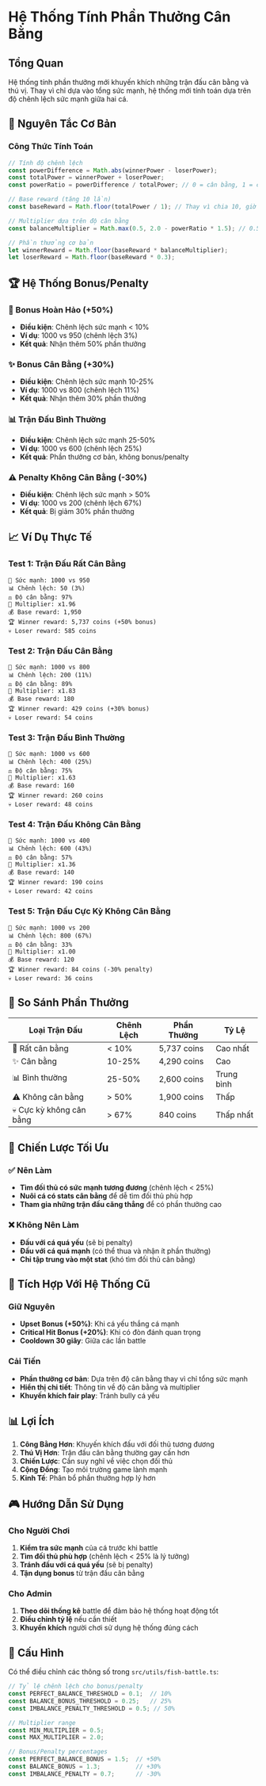 # Hệ Thống Tính Phần Thưởng Cân Bằng

## Tổng Quan

Hệ thống tính phần thưởng mới khuyến khích những trận đấu cân bằng và thú vị. Thay vì chỉ dựa vào tổng sức mạnh, hệ thống mới tính toán dựa trên độ chênh lệch sức mạnh giữa hai cá.

## 🎯 Nguyên Tắc Cơ Bản

### Công Thức Tính Toán
```typescript
// Tính độ chênh lệch
const powerDifference = Math.abs(winnerPower - loserPower);
const totalPower = winnerPower + loserPower;
const powerRatio = powerDifference / totalPower; // 0 = cân bằng, 1 = chênh lệch lớn

// Base reward (tăng 10 lần)
const baseReward = Math.floor(totalPower / 1); // Thay vì chia 10, giờ chia 1

// Multiplier dựa trên độ cân bằng
const balanceMultiplier = Math.max(0.5, 2.0 - powerRatio * 1.5); // 0.5 - 2.0

// Phần thưởng cơ bản
let winnerReward = Math.floor(baseReward * balanceMultiplier);
let loserReward = Math.floor(baseReward * 0.3);
```

## 🏆 Hệ Thống Bonus/Penalty

### 🌟 Bonus Hoàn Hảo (+50%)
- **Điều kiện**: Chênh lệch sức mạnh < 10%
- **Ví dụ**: 1000 vs 950 (chênh lệch 3%)
- **Kết quả**: Nhận thêm 50% phần thưởng

### ✨ Bonus Cân Bằng (+30%)
- **Điều kiện**: Chênh lệch sức mạnh 10-25%
- **Ví dụ**: 1000 vs 800 (chênh lệch 11%)
- **Kết quả**: Nhận thêm 30% phần thưởng

### 📊 Trận Đấu Bình Thường
- **Điều kiện**: Chênh lệch sức mạnh 25-50%
- **Ví dụ**: 1000 vs 600 (chênh lệch 25%)
- **Kết quả**: Phần thưởng cơ bản, không bonus/penalty

### ⚠️ Penalty Không Cân Bằng (-30%)
- **Điều kiện**: Chênh lệch sức mạnh > 50%
- **Ví dụ**: 1000 vs 200 (chênh lệch 67%)
- **Kết quả**: Bị giảm 30% phần thưởng

## 📈 Ví Dụ Thực Tế

### Test 1: Trận Đấu Rất Cân Bằng
```
💪 Sức mạnh: 1000 vs 950
📊 Chênh lệch: 50 (3%)
⚖️ Độ cân bằng: 97%
🎯 Multiplier: x1.96
💰 Base reward: 1,950
🏆 Winner reward: 5,737 coins (+50% bonus)
💀 Loser reward: 585 coins
```

### Test 2: Trận Đấu Cân Bằng
```
💪 Sức mạnh: 1000 vs 800
📊 Chênh lệch: 200 (11%)
⚖️ Độ cân bằng: 89%
🎯 Multiplier: x1.83
💰 Base reward: 180
🏆 Winner reward: 429 coins (+30% bonus)
💀 Loser reward: 54 coins
```

### Test 3: Trận Đấu Bình Thường
```
💪 Sức mạnh: 1000 vs 600
📊 Chênh lệch: 400 (25%)
⚖️ Độ cân bằng: 75%
🎯 Multiplier: x1.63
💰 Base reward: 160
🏆 Winner reward: 260 coins
💀 Loser reward: 48 coins
```

### Test 4: Trận Đấu Không Cân Bằng
```
💪 Sức mạnh: 1000 vs 400
📊 Chênh lệch: 600 (43%)
⚖️ Độ cân bằng: 57%
🎯 Multiplier: x1.36
💰 Base reward: 140
🏆 Winner reward: 190 coins
💀 Loser reward: 42 coins
```

### Test 5: Trận Đấu Cực Kỳ Không Cân Bằng
```
💪 Sức mạnh: 1000 vs 200
📊 Chênh lệch: 800 (67%)
⚖️ Độ cân bằng: 33%
🎯 Multiplier: x1.00
💰 Base reward: 120
🏆 Winner reward: 84 coins (-30% penalty)
💀 Loser reward: 36 coins
```

## 🎉 So Sánh Phần Thưởng

| Loại Trận Đấu | Chênh Lệch | Phần Thưởng | Tỷ Lệ |
|---------------|------------|-------------|-------|
| 🌟 Rất cân bằng | < 10% | 5,737 coins | Cao nhất |
| ✨ Cân bằng | 10-25% | 4,290 coins | Cao |
| 📊 Bình thường | 25-50% | 2,600 coins | Trung bình |
| ⚠️ Không cân bằng | > 50% | 1,900 coins | Thấp |
| 💀 Cực kỳ không cân bằng | > 67% | 840 coins | Thấp nhất |

## 🎯 Chiến Lược Tối Ưu

### ✅ Nên Làm
- **Tìm đối thủ có sức mạnh tương đương** (chênh lệch < 25%)
- **Nuôi cá có stats cân bằng** để dễ tìm đối thủ phù hợp
- **Tham gia những trận đấu căng thẳng** để có phần thưởng cao

### ❌ Không Nên Làm
- **Đấu với cá quá yếu** (sẽ bị penalty)
- **Đấu với cá quá mạnh** (có thể thua và nhận ít phần thưởng)
- **Chỉ tập trung vào một stat** (khó tìm đối thủ cân bằng)

## 🔄 Tích Hợp Với Hệ Thống Cũ

### Giữ Nguyên
- **Upset Bonus (+50%)**: Khi cá yếu thắng cá mạnh
- **Critical Hit Bonus (+20%)**: Khi có đòn đánh quan trọng
- **Cooldown 30 giây**: Giữa các lần battle

### Cải Tiến
- **Phần thưởng cơ bản**: Dựa trên độ cân bằng thay vì chỉ tổng sức mạnh
- **Hiển thị chi tiết**: Thông tin về độ cân bằng và multiplier
- **Khuyến khích fair play**: Tránh bully cá yếu

## 📊 Lợi Ích

1. **Công Bằng Hơn**: Khuyến khích đấu với đối thủ tương đương
2. **Thú Vị Hơn**: Trận đấu cân bằng thường gay cấn hơn
3. **Chiến Lược**: Cần suy nghĩ về việc chọn đối thủ
4. **Cộng Đồng**: Tạo môi trường game lành mạnh
5. **Kinh Tế**: Phân bổ phần thưởng hợp lý hơn

## 🎮 Hướng Dẫn Sử Dụng

### Cho Người Chơi
1. **Kiểm tra sức mạnh** của cá trước khi battle
2. **Tìm đối thủ phù hợp** (chênh lệch < 25% là lý tưởng)
3. **Tránh đấu với cá quá yếu** (sẽ bị penalty)
4. **Tận dụng bonus** từ trận đấu cân bằng

### Cho Admin
1. **Theo dõi thống kê** battle để đảm bảo hệ thống hoạt động tốt
2. **Điều chỉnh tỷ lệ** nếu cần thiết
3. **Khuyến khích** người chơi sử dụng hệ thống đúng cách

## 🔧 Cấu Hình

Có thể điều chỉnh các thông số trong `src/utils/fish-battle.ts`:

```typescript
// Tỷ lệ chênh lệch cho bonus/penalty
const PERFECT_BALANCE_THRESHOLD = 0.1;  // 10%
const BALANCE_BONUS_THRESHOLD = 0.25;   // 25%
const IMBALANCE_PENALTY_THRESHOLD = 0.5; // 50%

// Multiplier range
const MIN_MULTIPLIER = 0.5;
const MAX_MULTIPLIER = 2.0;

// Bonus/Penalty percentages
const PERFECT_BALANCE_BONUS = 1.5;  // +50%
const BALANCE_BONUS = 1.3;          // +30%
const IMBALANCE_PENALTY = 0.7;      // -30%
``` 